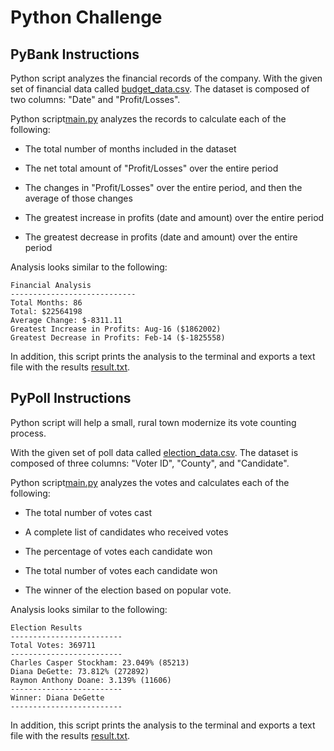 # Python Challenge

## PyBank Instructions
Python script analyzes the financial records of the company. With the given set of financial data called [budget_data.csv](PyBank/Resources/budget_data.csv). 
The dataset is composed of two columns: "Date" and "Profit/Losses". 

Python script[main.py](PyBank/main.py) analyzes the records to calculate each of the following:

* The total number of months included in the dataset

* The net total amount of "Profit/Losses" over the entire period

* The changes in "Profit/Losses" over the entire period, and then the average of those changes

* The greatest increase in profits (date and amount) over the entire period

* The greatest decrease in profits (date and amount) over the entire period

Analysis looks similar to the following:

  ```text
  Financial Analysis
  ----------------------------
  Total Months: 86
  Total: $22564198
  Average Change: $-8311.11
  Greatest Increase in Profits: Aug-16 ($1862002)
  Greatest Decrease in Profits: Feb-14 ($-1825558)
  ```

In addition, this script prints the analysis to the terminal and exports a text file with the results [result.txt](PyBank/analysis/result.txt).

## PyPoll Instructions

Python script will help a small, rural town modernize its vote counting process.

With the given set of poll data called [election_data.csv](PyPoll/Resources/election_data.csv). The dataset is composed of three columns: "Voter ID", "County", and "Candidate". 

Python script[main.py](PyPoll/main.py) analyzes the votes and calculates each of the following:

* The total number of votes cast

* A complete list of candidates who received votes

* The percentage of votes each candidate won

* The total number of votes each candidate won

* The winner of the election based on popular vote.

Analysis looks similar to the following:


  ```text
  Election Results
  -------------------------
  Total Votes: 369711
  -------------------------
  Charles Casper Stockham: 23.049% (85213)
  Diana DeGette: 73.812% (272892)
  Raymon Anthony Doane: 3.139% (11606)
  -------------------------
  Winner: Diana DeGette
  -------------------------
  ```

In addition, this script prints the analysis to the terminal and exports a text file with the results [result.txt](PyPoll/analysis/result.txt).
